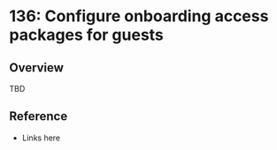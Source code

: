 # 136: Configure onboarding access packages for guests

## Overview

TBD

## Reference

* Links here


